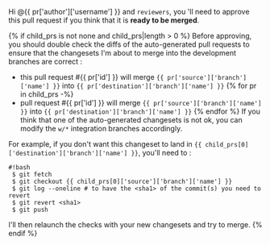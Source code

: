 Hi @{{ pr['author']['username'] }} and `reviewers`,
you 'll need to approve this pull request if you think that it is
**ready to be merged**.

{% if child_prs is not none and child_prs|length > 0 %}
Before approving, you should double check the diffs of the auto-generated
pull requests to ensure that the changesets I'm about to merge into the
development branches are correct :

* this pull request #{{ pr['id'] }}
will merge `{{ pr['source']['branch']['name'] }}`
into `{{ pr['destination']['branch']['name'] }}`
{% for pr in child_prs -%}
 * pull request #{{ pr['id'] }} will merge `{{ pr['source']['branch']['name'] }}`
 into `{{ pr['destination']['branch']['name'] }}`
{% endfor %}
If you think that one of the auto-generated changesets is not ok, you can
modify the `w/*` integration branches accordingly.

For example, if you don't want this changeset to land in
`{{ child_prs[0]['destination']['branch']['name'] }}`,
you'll need to :

```
#!bash
 $ git fetch
 $ git checkout {{ child_prs[0]['source']['branch']['name'] }}
 $ git log --oneline # to have the <sha1> of the commit(s) you need to revert
 $ git revert <sha1>
 $ git push
```
I'll then relaunch the checks with your new changesets and try to merge.
{% endif %}
